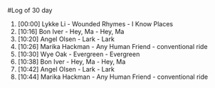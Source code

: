 #Log of 30 day

1. [00:00] Lykke Li - Wounded Rhymes - I Know Places
1. [10:16] Bon Iver - Hey, Ma - Hey, Ma
1. [10:20] Angel Olsen - Lark - Lark
1. [10:26] Marika Hackman - Any Human Friend - conventional ride
1. [10:30] Wye Oak - Evergreen - Evergreen
1. [10:38] Bon Iver - Hey, Ma - Hey, Ma
1. [10:42] Angel Olsen - Lark - Lark
1. [10:44] Marika Hackman - Any Human Friend - conventional ride
